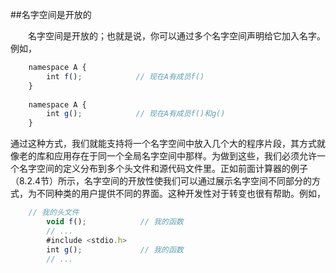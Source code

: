 ##名字空间是开放的

&emsp;&emsp;名字空间是开放的；也就是说，你可以通过多个名字空间声明给它加入名字。例如，

```javascript
    namespace A {
        int f();            // 现在A有成员f()
    }
    
    namespace A {
        int g();            // 现在A有成员f()和g()
    }
```

通过这种方式，我们就能支持将一个名字空间中放入几个大的程序片段，其方式就像老的库和应用存在于同一个全局名字空间中那样。为做到这些，我们必须允许一个名字空间的定义分布到多个头文件和源代码文件里。正如前面计算器的例子（8.2.4节）所示，名字空间的开放性使我们可以通过展示名字空间不同部分的方式，为不同种类的用户提供不同的界面。这种开发性对于转变也很有帮助。例如，

```javascript
    // 我的头文件
        void f();            // 我的函数
        // ...
        #include <stdio.h>
        int g();             // 我的函数
        // ...
```